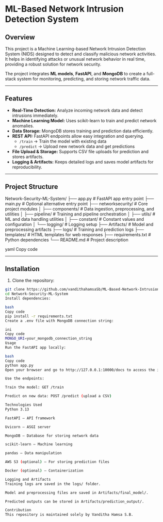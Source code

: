 # ML-Based Network Intrusion Detection System

## Overview
This project is a Machine Learning-based Network Intrusion Detection System (NIDS) designed to detect and classify malicious network activities. It helps in identifying attacks or unusual network behavior in real time, providing a robust solution for network security.

The project integrates **ML models**, **FastAPI**, and **MongoDB** to create a full-stack system for monitoring, predicting, and storing network traffic data.

---

## Features
- **Real-Time Detection:** Analyze incoming network data and detect intrusions immediately.
- **Machine Learning Model:** Uses scikit-learn to train and predict network anomalies.
- **Data Storage:** MongoDB stores training and prediction data efficiently.
- **REST API:** FastAPI endpoints allow easy integration and querying.
  - `/train` → Train the model with existing data
  - `/predict` → Upload new network data and get predictions
- **File Upload & Storage:** Supports CSV file uploads for prediction and stores artifacts.
- **Logging & Artifacts:** Keeps detailed logs and saves model artifacts for reproducibility.

---

## Project Structure
Network-Security-ML-System/
├── app.py # FastAPI app entry point
├── main.py # Optional alternative entry point
├── networksecurity/ # Core project modules
│ ├── components/ # Data ingestion, preprocessing, and utilities
│ ├── pipeline/ # Training and pipeline orchestration
│ ├── utils/ # ML and data handling utilities
│ ├── constant/ # Constant values and configuration
│ └── logging/ # Logging setup
├── Artifacts/ # Model and preprocessing artifacts
├── logs/ # Training and prediction logs
├── templates/ # HTML templates for web responses
├── requirements.txt # Python dependencies
└── README.md # Project description

yaml
Copy code

---

## Installation
1. Clone the repository:
```bash
git clone https://github.com/vandithahamsaSb/ML-Based-Network-Intrusion-Detection.git
cd Network-Security-ML-System
Install dependencies:

bash
Copy code
pip install -r requirements.txt
Create a .env file with MongoDB connection string:

ini
Copy code
MONGO_URI=your_mongodb_connection_string
Usage
Run the FastAPI app locally:

bash
Copy code
python app.py
Open your browser and go to http://127.0.0.1:10000/docs to access the interactive API documentation.

Use the endpoints:

Train the model: GET /train

Predict on new data: POST /predict (upload a CSV)

Technologies Used
Python 3.13

FastAPI – API framework

Uvicorn – ASGI server

MongoDB – Database for storing network data

scikit-learn – Machine learning

pandas – Data manipulation

AWS S3 (optional) – For storing prediction files

Docker (optional) – Containerization

Logging and Artifacts
Training logs are saved in the logs/ folder.

Model and preprocessing files are saved in Artifacts/final_model/.

Predicted outputs can be stored in Artifacts/prediction_output/.

Contribution
This repository is maintained solely by Vanditha Hamsa S.B.

